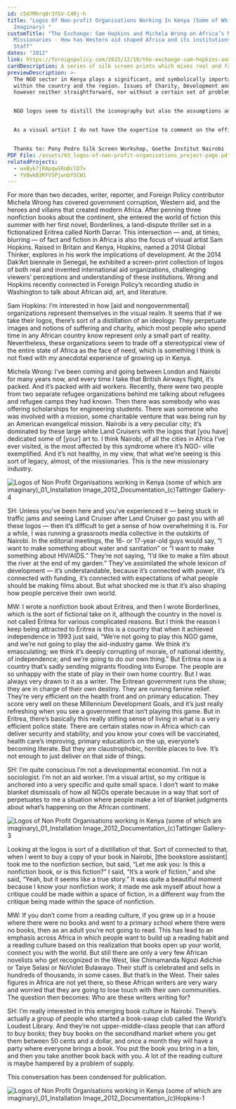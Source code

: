 ```yaml
---
id: c5d7Mhrq0r3fGV-C4Rj-h
title: "Logos Of Non-profit Organisations Working In Kenya (Some of Which Are
  Imaginary) "
customTitle: "The Exchange: Sam Hopkins and Michela Wrong on Africa’s New
  Missionaries - How has Western aid shaped Africa and its institutions? - FP
  Staff"
dates: "2012"
link: https://foreignpolicy.com/2015/12/10/the-exchange-sam-hopkins-and-michela-wrong-on-africas-new-missionaries/
cardDescription: A series of silk screen prints which mixes real and fake Kenyan NGO logos
previewDescription: >-
  The NGO sector in Kenya plays a significant, and symbolically important role
  within the country and the region. Issues of Charity, Development and Aid are
  however neither straightforward, nor without a certain set of problems. 


  NGO logos seem to distill the iconography but also the assumptions and expectations of the NGO industry. To take one example - the logo of the Baptist Aids Response Agency in Africa, a registered Kenyan NGO, depicts Africa as a human head crying a tear of blood. Similarly but less dramatic: why do we have organisations in Kenya called ‘Hope’ and ‘Concern’?


  As a visual artist I do not have the expertise to comment on the efficacy of the NGO project. But as someone who works with representation I am interested in inquiring into this NGO aesthetic. By mixing real logos of real organizations with fake logos of organizations that do not exist my idea is to introduce an element of doubt into the viewer so s/he is not sure which are real. Hence when you look at organizations called ‘Hope’, ‘Concern’, ‘Hope for the African Child Initiative’, ‘Empathi’ maybe you wonder, can these be real names?


  Thanks to: Pony Pedro Silk Screen Workshop, Goethe Institut Nairobi
PDF File: /assets/03_logos-of-non-profit-organisations_project-page.pdf
relatedProjects:
  - wxByk7jRApqwSRnDclD7v
  - YV0wkB3RFVSPjwnbY5CW1
---
```

For more than two decades, writer, reporter, and Foreign Policy contributor Michela Wrong has covered government corruption, Western aid, and the heroes and villains that created modern Africa. After penning three nonfiction books about the continent, she entered the world of fiction this summer with her first novel, Borderlines, a land-dispute thriller set in a fictionalized Eritrea called North Darrar. This intersection — and, at times, blurring — of fact and fiction in Africa is also the focus of visual artist Sam Hopkins. Raised in Britain and Kenya, Hopkins, named a 2014 Global Thinker, explores in his work the implications of development. At the 2014 Dak’Art biennale in Senegal, he exhibited a screen-print collection of logos of both real and invented international aid organizations, challenging viewers’ perceptions and understanding of these institutions. Wrong and Hopkins recently connected in Foreign Policy’s recording studio in Washington to talk about African aid, art, and literature.

Sam Hopkins: I’m interested in how \[aid and nongovernmental] organizations represent themselves in the visual realm. It seems that if we take their logos, there’s sort of a distillation of an ideology: They perpetuate images and notions of suffering and charity, which most people who spend time in any African country know represent only a small part of reality. Nevertheless, these organizations seem to trade off a stereotypical view of the entire state of Africa as the face of need, which is something I think is not fixed with my anecdotal experience of growing up in Kenya.

Michela Wrong: I’ve been coming and going between London and Nairobi for many years now, and every time I take that British Airways flight, it’s packed. And it’s packed with aid workers. Recently, there were two people from two separate refugee organizations behind me talking about refugees and refugee camps they had known. Then there was somebody who was offering scholarships for engineering students. There was someone who was involved with a mission, some charitable venture that was being run by an American evangelical mission. Nairobi is a very peculiar city; it’s dominated by these large white Land Cruisers with the logos that \[you have] dedicated some of \[your] art to. I think Nairobi, of all the cities in Africa I’ve ever visited, is the most affected by this syndrome where it’s NGO- ville exemplified. And it’s not healthy, in my view, that what we’re seeing is this sort of legacy, almost, of the missionaries. This is the new missionary industry.

![](/assets/logos-of-non-profit-organisations-working-in-kenya-some-of-which-are-imaginary-_01_installation-image_2012_documentation_-c-tattinger-gallery-4.jpg "Logos of Non Profit Organisations working in Kenya (some of which are imaginary)_01_Installation Image_2012_Documentation_(c)Tattinger Gallery-4")

SH: Unless you’ve been here and you’ve experienced it — being stuck in traffic jams and seeing Land Cruiser after Land Cruiser go past you with all these logos — then it’s difficult to get a sense of how overwhelming it is. For a while, I was running a grassroots media collective in the outskirts of Nairobi. In the editorial meetings, the 16- or 17-year-old guys would say, “I want to make something about water and sanitation” or “I want to make something about HIV/AIDS.” They’re not saying, “I’d like to make a film about the river at the end of my garden.” They’ve assimilated the whole lexicon of development — it’s understandable, because it’s connected with power, it’s connected with funding, it’s connected with expectations of what people should be making films about. But what shocked me is that it’s also shaping how people perceive their own world.

MW: I wrote a nonfiction book about Eritrea, and then I wrote Borderlines, which is the sort of fictional take on it, although the country in the novel is not called Eritrea for various complicated reasons. But I think the reason I keep being attracted to Eritrea is this is a country that when it achieved independence in 1993 just said, “We’re not going to play this NGO game, and we’re not going to play the aid-industry game. We think it’s emasculating; we think it’s deeply corrupting of morale, of national identity, of independence; and we’re going to do our own thing.” But Eritrea now is a country that’s sadly sending migrants flooding into Europe. The people are so unhappy with the state of play in their own home country. But I was always very drawn to it as a writer. The Eritrean government runs the show; they are in charge of their own destiny. They are running famine relief. They’re very efficient on the health front and on primary education. They score very well on these Millennium Development Goals, and it’s just really refreshing when you see a government that isn’t playing this game. But in Eritrea, there’s basically this really stifling sense of living in what is a very efficient police state. There are certain states now in Africa which can deliver security and stability, and you know your cows will be vaccinated, health care’s improving, primary education’s on the up, everyone’s becoming literate. But they are claustrophobic, horrible places to live. It’s not enough to just deliver on that side of things.

SH: I’m quite conscious I’m not a developmental economist. I’m not a sociologist. I’m not an aid worker. I’m a visual artist, so my critique is anchored into a very specific and quite small space. I don’t want to make blanket dismissals of how all NGOs operate because in a way that sort of perpetuates to me a situation where people make a lot of blanket judgments about what’s happening on the African continent.

![](/assets/logos-of-non-profit-organisations-working-in-kenya-some-of-which-are-imaginary-_01_installation-image_2012_documentation_-c-tattinger-gallery-3.jpg "Logos of Non Profit Organisations working in Kenya (some of which are imaginary)_01_Installation Image_2012_Documentation_(c)Tattinger Gallery-3")

Looking at the logos is sort of a distillation of that. Sort of connected to that, when I went to buy a copy of your book in Nairobi, \[the bookstore assistant] took me to the nonfiction section, but said, “Let me ask you: Is this a nonfiction book, or is this fiction?” I said, “It’s a work of fiction,” and she said, “Yeah, but it seems like a true story.” It was quite a beautiful moment because I know your nonfiction work; it made me ask myself about how a critique could be made within a space of fiction, in a different way from the critique being made within the space of nonfiction.

MW: If you don’t come from a reading culture, if you grew up in a house where there were no books and went to a primary school where there were no books, then as an adult you’re not going to read. This has lead to an emphasis across Africa in which people want to build up a reading habit and a reading culture based on this realization that books open up your world, connect you with the world. But still there are only a very few African novelists who get recognized in the West, like Chimamanda Ngozi Adichie or Taiye Selasi or NoViolet Bulawayo. Their stuff is celebrated and sells in hundreds of thousands, in some cases. But that’s in the West. Their sales figures in Africa are not yet there, so these African writers are very wary and worried that they are going to lose touch with their own communities. The question then becomes: Who are these writers writing for?

SH: I’m really interested in this emerging book culture in Nairobi. There’s actually a group of people who started a book-swap club called the World’s Loudest Library. And they’re not upper-middle-class people that can afford to buy books; they buy books on the secondhand market where you get them between 50 cents and a dollar, and once a month they will have a party where everyone brings a book. You put the book you bring in a bin, and then you take another book back with you. A lot of the reading culture is maybe hampered by a problem of supply.

This conversation has been condensed for publication.

![](/assets/logos-of-non-profit-organisations-working-in-kenya-some-of-which-are-imaginary-_01_installation-image_2012_documentation_-c-hopkins-1.jpg "Logos of Non Profit Organisations working in Kenya (some of which are imaginary)_01_Installation Image_2012_Documentation_(c)Hopkins-1")
